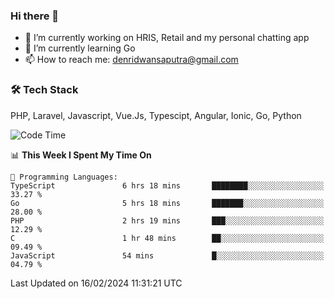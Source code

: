 ### Hi there 👋

- 🔭 I’m currently working on HRIS, Retail and my personal chatting app
- 🌱 I’m currently learning Go
- 📫 How to reach me: denridwansaputra@gmail.com


### 🛠 Tech Stack
PHP, Laravel, Javascript, Vue.Js, Typescipt, Angular, Ionic, Go, Python


<!--START_SECTION:waka-->
![Code Time](http://img.shields.io/badge/Code%20Time-4%2C237%20hrs%2017%20mins-blue)

📊 **This Week I Spent My Time On** 

```text
💬 Programming Languages: 
TypeScript               6 hrs 18 mins       ████████░░░░░░░░░░░░░░░░░   33.27 % 
Go                       5 hrs 18 mins       ███████░░░░░░░░░░░░░░░░░░   28.00 % 
PHP                      2 hrs 19 mins       ███░░░░░░░░░░░░░░░░░░░░░░   12.29 % 
C                        1 hr 48 mins        ██░░░░░░░░░░░░░░░░░░░░░░░   09.49 % 
JavaScript               54 mins             █░░░░░░░░░░░░░░░░░░░░░░░░   04.79 % 
```


 Last Updated on 16/02/2024 11:31:21 UTC
<!--END_SECTION:waka-->
